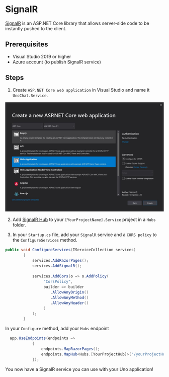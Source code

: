 # SignalR

[SignalR](https://docs.microsoft.com/en-us/aspnet/core/signalr/introduction?view=aspnetcore-3.1) is an ASP.NET Core library that allows server-side code to be instantly pushed to the client. 

## Prerequisites 
* Visual Studio 2019 or higher
* Azure account (to publish SignalR service)

## Steps

1. Create `ASP.NET Core web application` in Visual Studio and name it `UnoChat.Service`.

![project-template](Assets/project-structure.JPG)

2. Add [SignalR Hub](https://docs.microsoft.com/en-us/aspnet/core/tutorials/signalr?view=aspnetcore-3.1&tabs=visual-studio#create-a-signalr-hub) to your `[YourProjectName].Service` project in a `Hubs` folder. 

3. In your `Startup.cs` file, add your `SignalR` service and a `CORS policy` to the `ConfigureServices` method.

``` csharp
public void ConfigureServices(IServiceCollection services)
        {
            services.AddRazorPages();
            services.AddSignalR();

            services.AddCors(o => o.AddPolicy(
                 "CorsPolicy",
                 builder => builder
                    .AllowAnyOrigin()
                    .AllowAnyMethod()
                    .AllowAnyHeader()
                 )
            );
        }
```
In your `Configure` method, add your `Hubs` endpoint

``` csharp
  app.UseEndpoints(endpoints =>
            {
                endpoints.MapRazorPages();
                endpoints.MapHub<Hubs.[YourProjectHub]>("/yourProjectHub");
            });
```

You now have a SignalR service you can use with your Uno application! 
